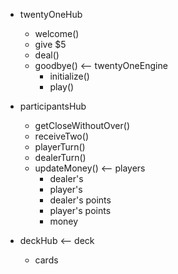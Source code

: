- twentyOneHub
  - welcome()
  - give $5
  - deal()
  - goodbye()
  <-- twentyOneEngine
    - initialize()
    - play()

- participantsHub
  - getCloseWithoutOver()
  - receiveTwo()
  - playerTurn()
  - dealerTurn()
  - updateMoney()
  <-- players
    - dealer's
    - player's
    - dealer's points
    - player's points
    - money

- deckHub
  <-- deck
  - cards
